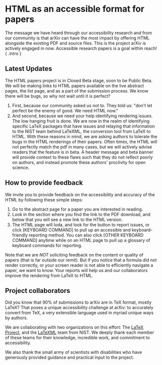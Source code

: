 # HTML as an accessible format for papers

The message we have heard through our accessibility research and from our community is that arXiv can have the most impact by offering HTML alongside the existing PDF and source files. This is the project arXiv is actively engaged in now. Accessible research papers is a goal within reach!
{ .intro }

## Latest Updates
The HTML papers project is in Closed Beta stage, soon to be Public Beta. We will be making links to HTML papers available on the live abstract pages, the list page, and as a part of the submission process. We know there will be bugs, so why not wait until it is perfect?
1. First, because our community asked us not to. They told us: "don't let perfect be the enemy of good. We need HTML now."
2. And second, because we need your help identifying rendering issues. The low hanging fruit is done. We are now in the realm of identifying specific LaTeX packages that have issues and relaying that information to the NIST team behind LaTeXML, the conversion tool from LaTeX to HTML.
With these reasons in mind, we are asking authors to tolerate the bugs in the HTML renderings of their papers. Often times, the HTML will not perfectly match the pdf in many cases, but we will actively advise readers that the feature is in beta. A header message and beta banner will provide context to these flaws such that they do not reflect poorly on authors, and instead promote these authors' proclivity for open science.

## How to provide feedback
We invite you to provide feedback on the accessibility and accuracy of the HTML by following these simple steps:
1. Go to the abstract page for a paper you are interested in reading.
2. Look in the section where you find the link to the PDF download, and below that you will see a new link to the HTML version.
3. The HTML page will loda, and look for the button to report issues, or click [KEYBOARD COMMAND] to pull up an accessible and keyboard-friendly reporting method. You can also click [OTHER KEYBOARD COMMAND] anytime while on an HTML page to pull up a glossary of keyboard commands for reporting.

Note that we are *NOT* soliciting feedback on the content or quality of papers (that is far outside our remit). But if you notice that a formula did not render correctly, or your screen reader is not able to efficiently navigate a paper, we want to know. Your reports will help us and our collaborators improve the rendering from LaTeX to HTML.

## Project collaborators
Did you know that 90% of submissions to arXiv are in TeX format, mostly LaTeX? That poses a unique accessibility challenge at arXiv: to accurately convert from TeX, a very extensible language used in myriad unique ways by authors.

We are collaborating with two organizations on this effort: The [LaTeX Project](https://www.latex-project.org/), and the [LaTeXML](https://math.nist.gov/~BMiller/LaTeXML/) team from NIST. We deeply thank each member of these teams for their knowledge, incredible work, and commitment to accessibility.

We also thank the small army of scientists with disabilities who have generously provided guidance and practical input to the project. 
